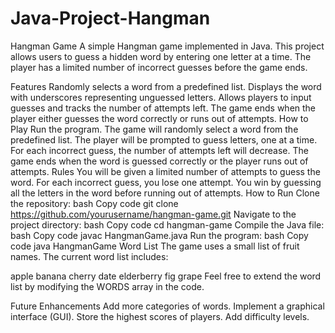 # Java-Project-Hangman
Hangman Game
A simple Hangman game implemented in Java. This project allows users to guess a hidden word by entering one letter at a time. The player has a limited number of incorrect guesses before the game ends.

Features
Randomly selects a word from a predefined list.
Displays the word with underscores representing unguessed letters.
Allows players to input guesses and tracks the number of attempts left.
The game ends when the player either guesses the word correctly or runs out of attempts.
How to Play
Run the program.
The game will randomly select a word from the predefined list.
The player will be prompted to guess letters, one at a time.
For each incorrect guess, the number of attempts left will decrease.
The game ends when the word is guessed correctly or the player runs out of attempts.
Rules
You will be given a limited number of attempts to guess the word.
For each incorrect guess, you lose one attempt.
You win by guessing all the letters in the word before running out of attempts.
How to Run
Clone the repository:
bash
Copy code
git clone https://github.com/yourusername/hangman-game.git
Navigate to the project directory:
bash
Copy code
cd hangman-game
Compile the Java file:
bash
Copy code
javac HangmanGame.java
Run the program:
bash
Copy code
java HangmanGame
Word List
The game uses a small list of fruit names. The current word list includes:

apple
banana
cherry
date
elderberry
fig
grape
Feel free to extend the word list by modifying the WORDS array in the code.

Future Enhancements
Add more categories of words.
Implement a graphical interface (GUI).
Store the highest scores of players.
Add difficulty levels.

